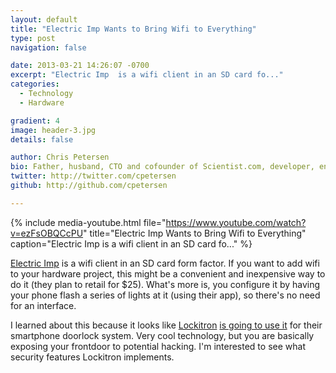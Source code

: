 ```yaml
---
layout: default
title: "Electric Imp Wants to Bring Wifi to Everything"
type: post
navigation: false

date: 2013-03-21 14:26:07 -0700
excerpt: "Electric Imp  is a wifi client in an SD card fo..."
categories:
  - Technology
  - Hardware

gradient: 4
image: header-3.jpg
details: false

author: Chris Petersen
bio: Father, husband, CTO and cofounder of Scientist.com, developer, entrepreneur and technologist.
twitter: http://twitter.com/cpetersen
github: http://github.com/cpetersen

---
```


{% include media-youtube.html file="https://www.youtube.com/watch?v=ezFsOBQCcPU" title="Electric Imp Wants to Bring Wifi to Everything" caption="Electric Imp  is a wifi client in an SD card fo..." %}

 [Electric Imp](http://electricimp.com)  is a wifi client in an SD card form factor. If you want to add wifi to your hardware project, this might be a convenient and inexpensive way to do it (they plan to retail for $25). What's more is, you configure it by having your phone flash a series of lights at it (using their app), so there's no need for an interface.

I learned about this because it looks like  [Lockitron](https://lockitron.com)   [is going to use it](http://techcrunch.com/2013/03/21/lockitron-wifi-electric-imp/)  for their smartphone doorlock system. Very cool technology, but you are basically exposing your frontdoor to potential hacking. I'm interested to see what security features Lockitron implements.
